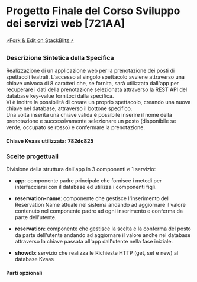 # Progetto Finale del Corso Sviluppo dei servizi web [721AA]

[⚡Fork & Edit on StackBlitz ⚡️](https://stackblitz.com/edit/angular-ivy-g9gwbn)

### Descrizione Sintetica della Specifica

Realizzazione di un applicazione web per la prenotazione dei posti di spettacoli teatrali.
L'accesso al singolo spettacolo avviene attraverso una chiave univoca di 8 caratteri che, se fornita, sarà utilizzata dall'app per recuperare i dati della prenotazione selezionata attraverso la REST API del database key-value fornitoci dalla specifica.  
Vi è inoltre la possibilità di creare un proprio spettacolo, creando una nuova chiave nel database, attraverso il bottone specifico.  
Una volta inserita una chiave valida è possibile inserire il nome della prenotazione e successivamente selezionare un posto (disponibile se verde, occupato se rosso) e confermare la prenotazione.

#### Chiave Kvaas utilizzata: 782dc825

### Scelte progettuali

Divisione della struttura dell'app in 3 componenti e 1 servizio:

- **app**: componente padre principale che fornisce i metodi per interfacciarsi con il database ed utilizza i componenti figli.

- **reservation-name**: componente che gestisce l'inserimento del Reservation Name attuale nel sistema andando ad aggiornare il valore contenuto nel componente padre ad ogni inserimento e conferma da parte dell'utente.

- **reservation**: componente che gestisce la scelta e la conferma del posto da parte dell'utente andando ad aggiornare il valore anche nel database attraverso la chiave passata all'app dall'utente nella fase iniziale.

- **showdb**: servizio che realizza le Richieste HTTP (get, set e new) al database Kvaas

#### Parti opzionali
